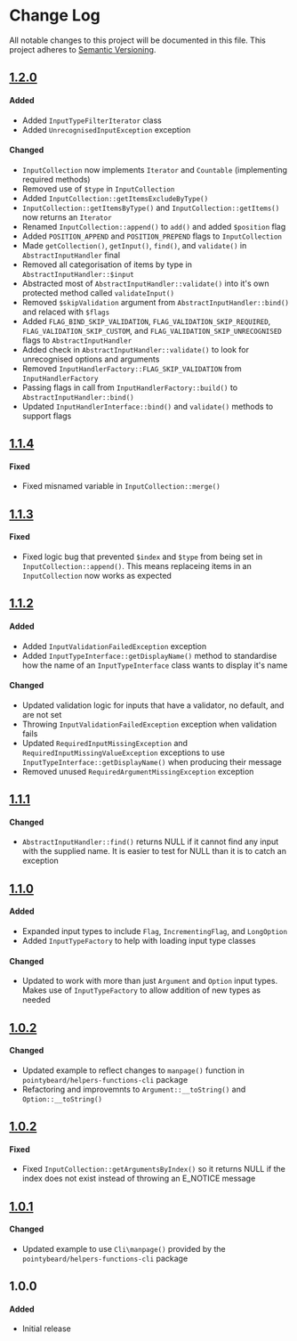 # Change Log

All notable changes to this project will be documented in this file.
This project adheres to [Semantic Versioning](http://semver.org/).

## [1.2.0][]
#### Added
-   Added `InputTypeFilterIterator` class
-   Added `UnrecognisedInputException` exception

#### Changed
-   `InputCollection` now implements `Iterator` and `Countable` (implementing required methods)
-   Removed use of `$type` in `InputCollection`
-   Added `InputCollection::getItemsExcludeByType()`
-   `InputCollection::getItemsByType()` and `InputCollection::getItems()` now returns an `Iterator`
-   Renamed `InputCollection::append()` to `add()` and added `$position` flag
-   Added `POSITION_APPEND` and `POSITION_PREPEND` flags to `InputCollection`
-   Made `getCollection()`, `getInput()`, `find()`, and `validate()` in `AbstractInputHandler` final
-   Removed all categorisation of items by type in `AbstractInputHandler::$input`
-   Abstracted most of `AbstractInputHandler::validate()` into it's own protected method called `validateInput()`
-   Removed `$skipValidation` argument from `AbstractInputHandler::bind()` and relaced with `$flags`
-   Added `FLAG_BIND_SKIP_VALIDATION`, `FLAG_VALIDATION_SKIP_REQUIRED`, `FLAG_VALIDATION_SKIP_CUSTOM`, and `FLAG_VALIDATION_SKIP_UNRECOGNISED` flags to `AbstractInputHandler`
-   Added check in `AbstractInputHandler::validate()` to look for unrecognised options and arguments
-   Removed `InputHandlerFactory::FLAG_SKIP_VALIDATION` from `InputHandlerFactory`
-   Passing flags in call from `InputHandlerFactory::build()` to `AbstractInputHandler::bind()`
-   Updated `InputHandlerInterface::bind()` and `validate()` methods to support flags

## [1.1.4][]
#### Fixed
-   Fixed misnamed variable in `InputCollection::merge()`

## [1.1.3][]
#### Fixed
-   Fixed logic bug that prevented `$index` and `$type` from being set in `InputCollection::append()`. This means replaceing items in an `InputCollection` now works as expected

## [1.1.2][]
#### Added
-   Added `InputValidationFailedException` exception
-   Added `InputTypeInterface::getDisplayName()` method to standardise how the name of an `InputTypeInterface` class wants to display it's name

#### Changed
-   Updated validation logic for inputs that have a validator, no default, and are not set
-   Throwing `InputValidationFailedException` exception when validation fails
-   Updated `RequiredInputMissingException` and `RequiredInputMissingValueException` exceptions to use `InputTypeInterface::getDisplayName()` when producing their message
-   Removed unused `RequiredArgumentMissingException` exception

## [1.1.1][]
#### Changed
-   `AbstractInputHandler::find()` returns NULL if it cannot find any input with the supplied name. It is easier to test for NULL than it is to catch an exception

## [1.1.0][]
#### Added
-   Expanded input types to include `Flag`, `IncrementingFlag`, and `LongOption`
-   Added `InputTypeFactory` to help with loading input type classes

#### Changed
-   Updated to work with more than just `Argument` and `Option` input types. Makes use of `InputTypeFactory` to allow addition of new types as needed

## [1.0.2][]
#### Changed
-   Updated example to reflect changes to `manpage()` function in `pointybeard/helpers-functions-cli` package
-   Refactoring and improvemnts to `Argument::__toString()` and `Option::__toString()`

## [1.0.2][]
#### Fixed
-   Fixed `InputCollection::getArgumentsByIndex()` so it returns NULL if the index does not exist instead of throwing an E_NOTICE message

## [1.0.1][]
#### Changed
-   Updated example to use `Cli\manpage()` provided by the `pointybeard/helpers-functions-cli` package

## 1.0.0
#### Added
-   Initial release

[1.2.0]: https://github.com/pointybeard/helpers-functions-cli/compare/1.1.4...1.2.0
[1.1.4]: https://github.com/pointybeard/helpers-functions-cli/compare/1.1.3...1.1.4
[1.1.3]: https://github.com/pointybeard/helpers-functions-cli/compare/1.1.2...1.1.3
[1.1.2]: https://github.com/pointybeard/helpers-functions-cli/compare/1.1.1...1.1.2
[1.1.1]: https://github.com/pointybeard/helpers-functions-cli/compare/1.1.0...1.1.1
[1.1.0]: https://github.com/pointybeard/helpers-functions-cli/compare/1.0.3...1.1.0
[1.0.3]: https://github.com/pointybeard/helpers-functions-cli/compare/1.0.2...1.0.3
[1.0.2]: https://github.com/pointybeard/helpers-functions-cli/compare/1.0.1...1.0.2
[1.0.1]: https://github.com/pointybeard/helpers-functions-cli/compare/1.0.0...1.0.1
